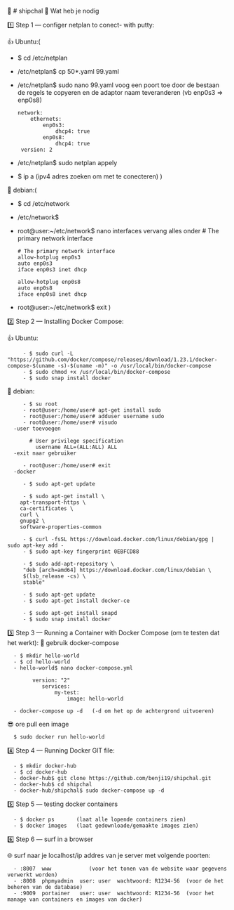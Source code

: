 🐧 # shipchal 🐧
Wat heb je nodig
 
 1️⃣ Step 1 — configer netplan to conect- with putty:  

   👍 Ubuntu:(
   - $ cd /etc/netplan
   - /etc/netplan$ cp 50*.yaml 99.yaml
   - /etc/netplan$ sudo nano 99.yaml
      voog een poort toe door de bestaan de regels te copyeren en de adaptor naam teveranderen (vb enp0s3 => enp0s8)
      
         network:
             ethernets:
                 enp0s3:
                     dhcp4: true
                 enp0s8:
                     dhcp4: true
          version: 2
       
   - /etc/netplan$ sudo netplan appely
   - $ ip a  (ipv4 adres zoeken om met te conecteren)
   )
   
  💖 debian:(
   - $ cd /etc/network
   - /etc/network$ 
   - root@user:~/etc/network$ nano interfaces
   vervang alles onder # The primary network interface 
   
         # The primary network interface
         allow-hotplug enp0s3
         auto enp0s3
         iface enp0s3 inet dhcp

         allow-hotplug enp0s8
         auto enp0s8
         iface enp0s8 inet dhcp
   - root@user:~/etc/network$ exit
   )
         
          
2️⃣ Step 2 — Installing Docker Compose:

   👍 Ubuntu:

         - $ sudo curl -L "https://github.com/docker/compose/releases/download/1.23.1/docker-compose-$(uname -s)-$(uname -m)" -o /usr/local/bin/docker-compose
         - $ sudo chmod +x /usr/local/bin/docker-compose
         - $ sudo snap install docker 

   💖 debian:

         - $ su root
         - root@user:/home/user# apt-get install sudo
         - root@user:/home/user# adduser username sudo
         - root@user:/home/user# visudo
      -user toevoegen

           # User privilege specification
             username ALL=(ALL:ALL) ALL
      -exit naar gebruiker

         - root@user:/home/user# exit
      -docker

         - $ sudo apt-get update

         - $ sudo apt-get install \
        apt-transport-https \
        ca-certificates \
        curl \
        gnupg2 \
        software-properties-common

         - $ curl -fsSL https://download.docker.com/linux/debian/gpg | sudo apt-key add -
         - $ sudo apt-key fingerprint 0EBFCD88

         - $ sudo add-apt-repository \
         "deb [arch=amd64] https://download.docker.com/linux/debian \
         $(lsb_release -cs) \
         stable"

         - $ sudo apt-get update
         - $ sudo apt-get install docker-ce

         - $ sudo apt-get install snapd
         - $ sudo snap install docker 

3️⃣ Step 3 — Running a Container with Docker Compose (om te testen dat het werkt):
   👏 gebruik docker-compose

      - $ mkdir hello-world 
      - $ cd hello-world
      - hello-world$ nano docker-compose.yml 

            version: "2"
               services:
                   my-test:
                       image: hello-world

      - docker-compose up -d   (-d om het op de achtergrond uitvoeren)
   😎 ore pull een image
   
      $ sudo docker run hello-world

4️⃣ Step 4 — Running Docker GIT file:

      - $ mkdir docker-hub 
      - $ cd docker-hub
      - docker-hub$ git clone https://github.com/benji19/shipchal.git
      - docker-hub$ cd shipchal
      - docker-hub/shipchal$ sudo docker-compose up -d
   
5️⃣ Step 5 — testing docker containers

      - $ docker ps       (laat alle lopende containers zien)
      - $ docker images   (laat gedownloade/gemaakte images zien)
   
6️⃣ Step 6 — surf in a browser

   🌐 surf naar je localhost/ip addres van je server met volgende poorten:
   
      - :8007  www            (voor het tonen van de website waar gegevens verwerkt worden)
      - :8008  phpmyadmin  user: user  wachtwoord: R1234-56  (voor de het beheren van de database)
      - :9009  portainer   user: user  wachtwoord: R1234-56  (voor het manage van containers en images van docker)
